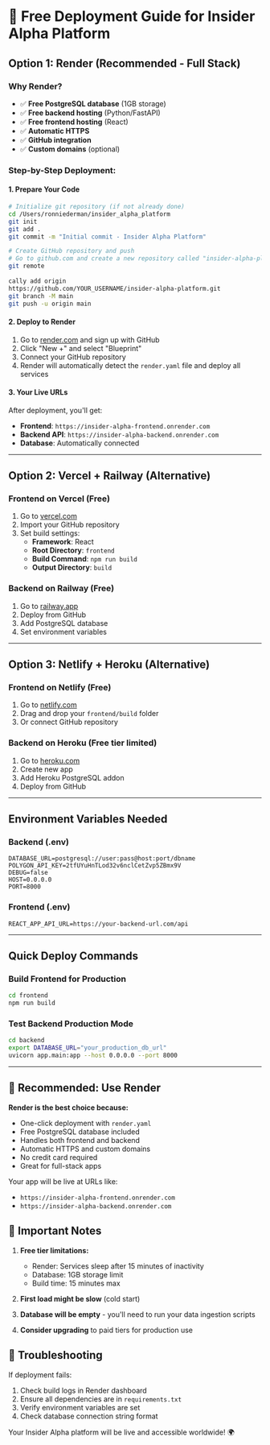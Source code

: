 # 🚀 Free Deployment Guide for Insider Alpha Platform

## Option 1: Render (Recommended - Full Stack)

### Why Render?
- ✅ **Free PostgreSQL database** (1GB storage)
- ✅ **Free backend hosting** (Python/FastAPI)
- ✅ **Free frontend hosting** (React)
- ✅ **Automatic HTTPS**
- ✅ **GitHub integration**
- ✅ **Custom domains** (optional)

### Step-by-Step Deployment:

#### 1. Prepare Your Code
```bash
# Initialize git repository (if not already done)
cd /Users/ronniederman/insider_alpha_platform
git init
git add .
git commit -m "Initial commit - Insider Alpha Platform"

# Create GitHub repository and push
# Go to github.com and create a new repository called "insider-alpha-platform"
git remote 
    
cally add origin   
https://github.com/YOUR_USERNAME/insider-alpha-platform.git
git branch -M main
git push -u origin main
```

#### 2. Deploy to Render
1. Go to [render.com](https://render.com) and sign up with GitHub
2. Click "New +" and select "Blueprint"
3. Connect your GitHub repository
4. Render will automatically detect the `render.yaml` file and deploy all services

#### 3. Your Live URLs
After deployment, you'll get:
- **Frontend**: `https://insider-alpha-frontend.onrender.com`
- **Backend API**: `https://insider-alpha-backend.onrender.com`
- **Database**: Automatically connected

---

## Option 2: Vercel + Railway (Alternative)

### Frontend on Vercel (Free)
1. Go to [vercel.com](https://vercel.com)
2. Import your GitHub repository
3. Set build settings:
   - **Framework**: React
   - **Root Directory**: `frontend`
   - **Build Command**: `npm run build`
   - **Output Directory**: `build`

### Backend on Railway (Free)
1. Go to [railway.app](https://railway.app)
2. Deploy from GitHub
3. Add PostgreSQL database
4. Set environment variables

---

## Option 3: Netlify + Heroku (Alternative)

### Frontend on Netlify (Free)
1. Go to [netlify.com](https://netlify.com)
2. Drag and drop your `frontend/build` folder
3. Or connect GitHub repository

### Backend on Heroku (Free tier limited)
1. Go to [heroku.com](https://heroku.com)
2. Create new app
3. Add Heroku PostgreSQL addon
4. Deploy from GitHub

---

## Environment Variables Needed

### Backend (.env)
```
DATABASE_URL=postgresql://user:pass@host:port/dbname
POLYGON_API_KEY=2tfUYuHnTLod32v6nclCetZvp5ZBmx9V
DEBUG=false
HOST=0.0.0.0
PORT=8000
```

### Frontend (.env)
```
REACT_APP_API_URL=https://your-backend-url.com/api
```

---

## Quick Deploy Commands

### Build Frontend for Production
```bash
cd frontend
npm run build
```

### Test Backend Production Mode
```bash
cd backend
export DATABASE_URL="your_production_db_url"
uvicorn app.main:app --host 0.0.0.0 --port 8000
```

---

## 🎯 Recommended: Use Render

**Render is the best choice because:**
- One-click deployment with `render.yaml`
- Free PostgreSQL database included
- Handles both frontend and backend
- Automatic HTTPS and custom domains
- No credit card required
- Great for full-stack apps

Your app will be live at URLs like:
- `https://insider-alpha-frontend.onrender.com`
- `https://insider-alpha-backend.onrender.com`

## 🚨 Important Notes

1. **Free tier limitations:**
   - Render: Services sleep after 15 minutes of inactivity
   - Database: 1GB storage limit
   - Build time: 15 minutes max

2. **First load might be slow** (cold start)
3. **Database will be empty** - you'll need to run your data ingestion scripts
4. **Consider upgrading** to paid tiers for production use

## 🔧 Troubleshooting

If deployment fails:
1. Check build logs in Render dashboard
2. Ensure all dependencies are in `requirements.txt`
3. Verify environment variables are set
4. Check database connection string format

Your Insider Alpha platform will be live and accessible worldwide! 🌍



